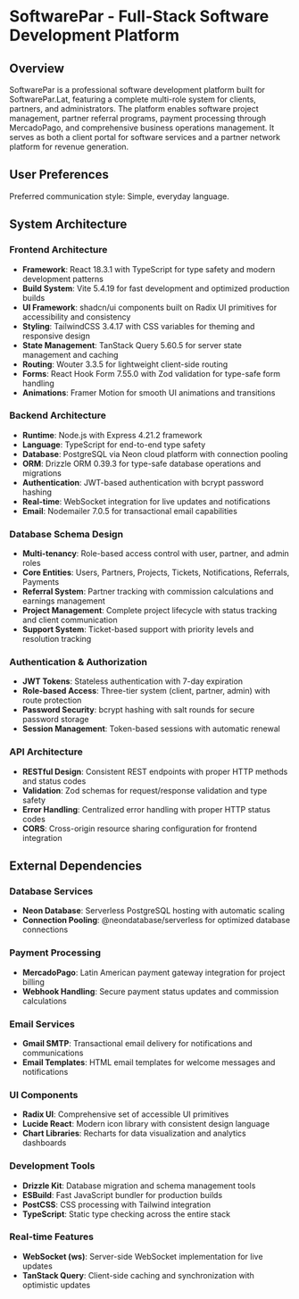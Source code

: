 # SoftwarePar - Full-Stack Software Development Platform

## Overview

SoftwarePar is a professional software development platform built for SoftwarePar.Lat, featuring a complete multi-role system for clients, partners, and administrators. The platform enables software project management, partner referral programs, payment processing through MercadoPago, and comprehensive business operations management. It serves as both a client portal for software services and a partner network platform for revenue generation.

## User Preferences

Preferred communication style: Simple, everyday language.

## System Architecture

### Frontend Architecture
- **Framework**: React 18.3.1 with TypeScript for type safety and modern development patterns
- **Build System**: Vite 5.4.19 for fast development and optimized production builds
- **UI Framework**: shadcn/ui components built on Radix UI primitives for accessibility and consistency
- **Styling**: TailwindCSS 3.4.17 with CSS variables for theming and responsive design
- **State Management**: TanStack Query 5.60.5 for server state management and caching
- **Routing**: Wouter 3.3.5 for lightweight client-side routing
- **Forms**: React Hook Form 7.55.0 with Zod validation for type-safe form handling
- **Animations**: Framer Motion for smooth UI animations and transitions

### Backend Architecture
- **Runtime**: Node.js with Express 4.21.2 framework
- **Language**: TypeScript for end-to-end type safety
- **Database**: PostgreSQL via Neon cloud platform with connection pooling
- **ORM**: Drizzle ORM 0.39.3 for type-safe database operations and migrations
- **Authentication**: JWT-based authentication with bcrypt password hashing
- **Real-time**: WebSocket integration for live updates and notifications
- **Email**: Nodemailer 7.0.5 for transactional email capabilities

### Database Schema Design
- **Multi-tenancy**: Role-based access control with user, partner, and admin roles
- **Core Entities**: Users, Partners, Projects, Tickets, Notifications, Referrals, Payments
- **Referral System**: Partner tracking with commission calculations and earnings management
- **Project Management**: Complete project lifecycle with status tracking and client communication
- **Support System**: Ticket-based support with priority levels and resolution tracking

### Authentication & Authorization
- **JWT Tokens**: Stateless authentication with 7-day expiration
- **Role-based Access**: Three-tier system (client, partner, admin) with route protection
- **Password Security**: bcrypt hashing with salt rounds for secure password storage
- **Session Management**: Token-based sessions with automatic renewal

### API Architecture
- **RESTful Design**: Consistent REST endpoints with proper HTTP methods and status codes
- **Validation**: Zod schemas for request/response validation and type safety
- **Error Handling**: Centralized error handling with proper HTTP status codes
- **CORS**: Cross-origin resource sharing configuration for frontend integration

## External Dependencies

### Database Services
- **Neon Database**: Serverless PostgreSQL hosting with automatic scaling
- **Connection Pooling**: @neondatabase/serverless for optimized database connections

### Payment Processing
- **MercadoPago**: Latin American payment gateway integration for project billing
- **Webhook Handling**: Secure payment status updates and commission calculations

### Email Services
- **Gmail SMTP**: Transactional email delivery for notifications and communications
- **Email Templates**: HTML email templates for welcome messages and notifications

### UI Components
- **Radix UI**: Comprehensive set of accessible UI primitives
- **Lucide React**: Modern icon library with consistent design language
- **Chart Libraries**: Recharts for data visualization and analytics dashboards

### Development Tools
- **Drizzle Kit**: Database migration and schema management tools
- **ESBuild**: Fast JavaScript bundler for production builds
- **PostCSS**: CSS processing with Tailwind integration
- **TypeScript**: Static type checking across the entire stack

### Real-time Features
- **WebSocket (ws)**: Server-side WebSocket implementation for live updates
- **TanStack Query**: Client-side caching and synchronization with optimistic updates